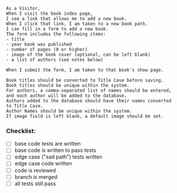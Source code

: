 ```
As a Visitor,
When I visit the book index page,
I see a link that allows me to add a new book.
When I click that link, I am taken to a new book path.
I can fill in a form to add a new book.
The form includes the following items:
- title
- year book was published
- number of pages (0 or higher)
- image of the book cover (optional, can be left blank)
- a list of authors (see notes below)

When I submit the form, I am taken to that book's show page.

Book titles should be converted to Title Case before saving.
Book titles should be unique within the system.
For authors, a comma-separated list of names should be entered,
and each author will be added to the database.
Authors added to the database should have their names converted
to Title Case.
Author Names should be unique within the system.
If image field is left blank, a default image should be set.
```

### Checklist:

- [ ] base code tests are written
- [ ] base code is written to pass tests
- [ ] edge case ("sad path") tests written
- [ ] edge case code written
- [ ] code is reviewed
- [ ] branch is merged
- [ ] all tests still pass
